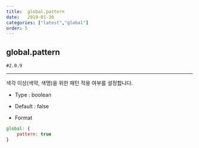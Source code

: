 ```yaml
---
title:  global.pattern
date:   2019-01-30
categories: ["latest","global"]
order: 5
---
```


## global.pattern

`#2.0.9`

---

색각 이상(색약, 색맹)을 위한 패턴 적용 여부를 설정합니다.


* Type : boolean

* Default : false

* Format
```javascript
global: {
    pattern: true
}
```
